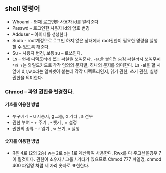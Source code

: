 ## shell 명령어

* Whoami - 현재 로그인한 사용자 id를 알려준다
* Passwd – 로그인한 사용자 id의 암호 변경
* Adduser – 아이디를 생성한다
* Sudo - root계정으로 로그인 하지 않은 상태에서 root권한이 필요한 명령을 실행할 수 있도록 해준다.
* Su – 사용자 변경, 보통 su – 로쓰인다.
* Ls – 현재 디렉토리에 있는 파일을 보여준다. `-al`을 붙이면 숨김 파일까지 보여주며 `*와 ?`는 와일드카드로 각각 임의의 문자열, 하나의 문자를 의미한다.
Ls -al을 할 시 앞에 d,r,w,x라는 알파벳이 붙는데 각각 디렉토리인지, 읽기 권한, 쓰기 권한, 실행 권한을 의미한다.


### Chmod – 파일 권한을 변경한다.

#### 기호를 이용한 방법
* 누구에게 – u 사용자, g 그룹, o 기타 , a 전부
* 권한 부여 - + 주기 , - 뺏기 , = 설정
* 권한의 종류 – r 읽기 , w 쓰기, x 실행

#### 숫자를 이용한 방법
* R은 4로 (2의 2승) w는 2로 x는 1로 계산하여 사용한다.
Rwx를 다 주고싶을경우 7이 될것이다.
권한이 소유자 / 그룹 / 기타가 있으므로
Chmod 777 파일명, chmod 400 파일명 처럼 세 자리 숫자로 표현한다.

